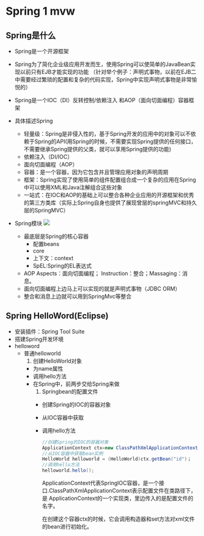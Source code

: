 # Spring 1  mvw
## Spring是什么
- Spring是一个开源框架
- Spring为了简化企业级应用开发而生，使用Spring可以使简单的JavaBean实现以前只有EJB才能实现的功能
（针对举个例子：声明式事物，以前在EJB二中需要经过繁琐的配置和复杂的代码实现，Spring中实现声明式事物是非常愉悦的）
- Spring是一个IOC（DI）反转控制/依赖注入 和AOP（面向切面编程）容器框架
- 具体描述Spring
    + 轻量级：Spring是非侵入性的，基于Spring开发的应用中的对象可以不依赖于Spring的API(用Spring的时候，不需要实现Spring提供的任何接口，不需要继承Spring提供的父类，就可以享用Spring提供的功能)
    + 依赖注入（DI/IOC）
    +  面向切面编程（AOP）
    +  容器：是一个容器，因为它包含并且管理应用对象的声明周期
    +  框架：Spring实现了使用简单的组件配置组合成一个复杂的应用在Spring中可以使用XML和Java注解组合这些对象
    +  一站式：在IOC和AOP的基础上可以整合各种企业应用的开源框架和优秀的第三方类库（实际上Spring自身也提供了展现曾层的springMVC和持久层的SpringMVC）
- Spring模块
![](imgs/20180329-222226.png)

    + 最底层是Spring的核心容器
        + 配置beans
        + core
        + 上下文：context
        + SpEL:Spring的EL表达式
    + AOP Aspects：面向切面编程； Instruction：整合；Massaging：消息。
    + 面向切面编程上边马上可以实现的就是声明式事物（JDBC ORM）
    + 整合和消息上边就可以用到SpringMvc等整合
## Spring HelloWord(Eclipse)
- 安装插件：Spring Tool Suite
- 搭建Spring开发环境
- helloword 
   - 普通helloworld
      1.   创建HelloWorld对象
      	- 为name属性
      	- 调用hello方法
      - 在Spring中，前两步交给Spring来做
        1. Springbean的配置文件
        - 创建Spring的IOC的容器对象

        - 从IOC容器中获取

        - 调用hello方法

          ```java
          //创建Spring的IOC的容器对象
          ApplicationContext ctx=new ClassPathXmlApplicationContext("applicationContext.xml");
          //从IOC容器中获取bean实例
          HelloWorld helloworld = (HelloWorld)ctx.getBean("id")；
          //调用hello方法
          helloworld.hello();
          ```

          ​	 ApplicationContext代表SpringIOC容器，是一个接口.ClassPathXmlApplicationContext表示配置文件在类路径下，是 ApplicationContext的一个实现类，里边传入的是配置文件的名字。

          在创建这个容器ctx的时候，它会调用构造器和set方法对xml文件的bean进行初始化。


